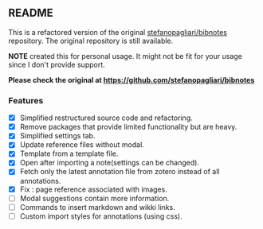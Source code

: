 ## README
This is a refactored version of the original [stefanopagliari/bibnotes](https://github.com/stefanopagliari/bibnotes) repository. The original repository is still available.

**NOTE** created this for personal usage. It might not be fit for your usage since I don't provide support. 

**Please check the original at  https://github.com/stefanopagliari/bibnotes**

### Features
- [x] Simplified restructured source code and refactoring.
- [x] Remove packages that provide limited functionality but are heavy.
- [x] Simplified settings tab.
- [x] Update reference files without modal.
- [x] Template from a template file.
- [x] Open after importing a note(settings can be changed).
- [x] Fetch only the latest annotation file from zotero instead of all annotations.
- [x] Fix : page reference associated with images.
- [ ] Modal suggestions contain more information.
- [ ] Commands to insert markdown and wikki links.
- [ ] Custom import styles for annotations (using css).